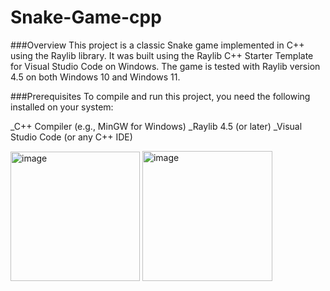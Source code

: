 # Snake-Game-cpp

###Overview
This project is a classic Snake game implemented in C++ using the Raylib library. It was built using the Raylib C++ Starter Template for Visual Studio Code on Windows. The game is tested with Raylib version 4.5 on both Windows 10 and Windows 11.

###Prerequisites
To compile and run this project, you need the following installed on your system:

_C++ Compiler (e.g., MinGW for Windows)
_Raylib 4.5 (or later)
_Visual Studio Code (or any C++ IDE)

<img width="207" alt="image" src="https://github.com/user-attachments/assets/e9260d4a-88f5-4987-a23e-9a89a99f0b0a">


<img width="208" alt="image" src="https://github.com/user-attachments/assets/428307a4-47cd-4a32-88ff-b24151bfc39e">
